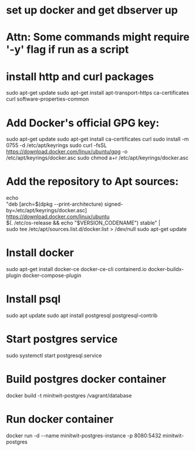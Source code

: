 # set up docker and get dbserver up
# Attn: Some commands might require '-y' flag if run as a script

# install http and curl packages
sudo apt-get update
sudo apt-get install apt-transport-https ca-certificates curl software-properties-common

# Add Docker's official GPG key:
sudo apt-get update
sudo apt-get install ca-certificates curl
sudo install -m 0755 -d /etc/apt/keyrings
sudo curl -fsSL https://download.docker.com/linux/ubuntu/gpg -o /etc/apt/keyrings/docker.asc
sudo chmod a+r /etc/apt/keyrings/docker.asc

# Add the repository to Apt sources:
echo \
  "deb [arch=$(dpkg --print-architecture) signed-by=/etc/apt/keyrings/docker.asc] https://download.docker.com/linux/ubuntu \
  $(. /etc/os-release && echo "$VERSION_CODENAME") stable" | \
  sudo tee /etc/apt/sources.list.d/docker.list > /dev/null
sudo apt-get update

# Install docker
sudo apt-get install docker-ce docker-ce-cli containerd.io docker-buildx-plugin docker-compose-plugin

# Install psql
sudo apt update
sudo apt install postgresql postgresql-contrib

# Start postgres service
sudo systemctl start postgresql.service

# Build postgres docker container
docker build -t minitwit-postgres /vagrant/database

# Run docker container
docker run -d --name minitwit-postgres-instance -p 8080:5432 minitwit-postgres

